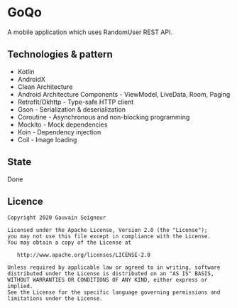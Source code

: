 # GoQo
A mobile application which uses RandomUser REST API.

## Technologies & pattern
* Kotlin
* AndroidX
* Clean Architecture
* Android Architecture Components - ViewModel, LiveData, Room, Paging
* Retrofit/Okhttp - Type-safe HTTP client
* Gson - Serialization & deserialization
* Coroutine - Asynchronous and non-blocking programming
* Mockito - Mock dependencies
* Koin - Dependency injection
* Coil - Image loading

## State
Done

## Licence
```
Copyright 2020 Gauvain Seigneur

Licensed under the Apache License, Version 2.0 (the "License");
you may not use this file except in compliance with the License.
You may obtain a copy of the License at

   http://www.apache.org/licenses/LICENSE-2.0

Unless required by applicable law or agreed to in writing, software
distributed under the License is distributed on an "AS IS" BASIS,
WITHOUT WARRANTIES OR CONDITIONS OF ANY KIND, either express or implied.
See the License for the specific language governing permissions and
limitations under the License.
```